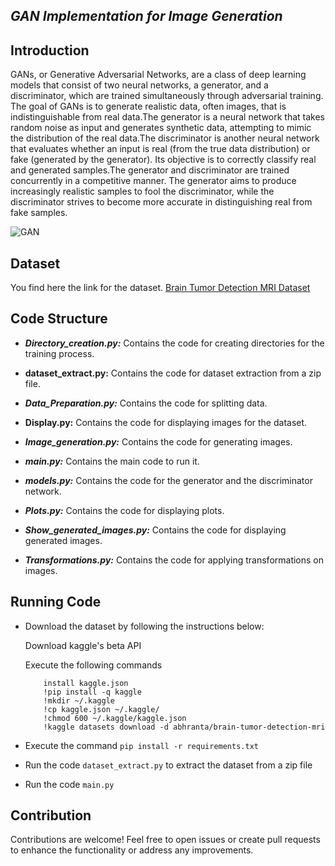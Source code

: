 *GAN Implementation for Image Generation*
--------------------------------------

**Introduction**
------------------------

GANs, or Generative Adversarial Networks, are a class of deep learning models that consist of two neural networks, a generator, and a discriminator, which are trained simultaneously through adversarial training. The goal of GANs is to generate realistic data, often images, that is indistinguishable from real data.The generator is a neural network that takes random noise as input and generates synthetic data, attempting to mimic the distribution of the real data.The discriminator is another neural network that evaluates whether an input is real (from the true data distribution) or fake (generated by the generator). Its objective is to correctly classify real and generated samples.The generator and discriminator are trained concurrently in a competitive manner. The generator aims to produce increasingly realistic samples to fool the discriminator, while the discriminator strives to become more accurate in distinguishing real from fake samples.

![GAN](https://github.com/hjaijichawki/GAN_Implementation/assets/116977931/3a97f649-f32f-4a97-9420-5db19cb2efc1)





**Dataset**
----------------


You find here the link for the dataset.
[Brain Tumor Detection MRI Dataset](https://www.kaggle.com/datasets/abhranta/brain-tumor-detection-mri?fbclid=IwAR0vZxyXazz_k64eRmOP7X-ltavMYQl5dS28QSskOXV2mEnMdEXjfhLiCPA)


**Code Structure**
---------------------------


* ***Directory_creation.py:*** Contains the code for creating directories for the training process.
  
*  **dataset_extract.py:** Contains the code for dataset extraction from a zip file.

* ***Data_Preparation.py:*** Contains the code for splitting data.
  
*  **Display.py:** Contains the code for displaying images for the dataset.

* ***Image_generation.py:*** Contains the code for generating images. 
* ***main.py:*** Contains the main code to run it. 
* ***models.py:*** Contains the code for the generator and the discriminator network. 
* ***Plots.py:*** Contains the code for displaying plots. 
* ***Show_generated_images.py:*** Contains the code for displaying generated images. 
* ***Transformations.py:*** Contains the code for applying transformations on images. 
  


**Running Code**
-------------------

* Download the dataset by following the instructions below:

    Download kaggle's beta API

    Execute the following commands
    ```
        install kaggle.json 
        !pip install -q kaggle
        !mkdir ~/.kaggle
        !cp kaggle.json ~/.kaggle/
        !chmod 600 ~/.kaggle/kaggle.json
        !kaggle datasets download -d abhranta/brain-tumor-detection-mri
* Execute the command `pip install -r requirements.txt` 
* Run the code `dataset_extract.py` to extract the dataset from a zip file
* Run the code `main.py` 




**Contribution**
------------------------

Contributions are welcome! Feel free to open issues or create pull requests to enhance the functionality or address any improvements.







